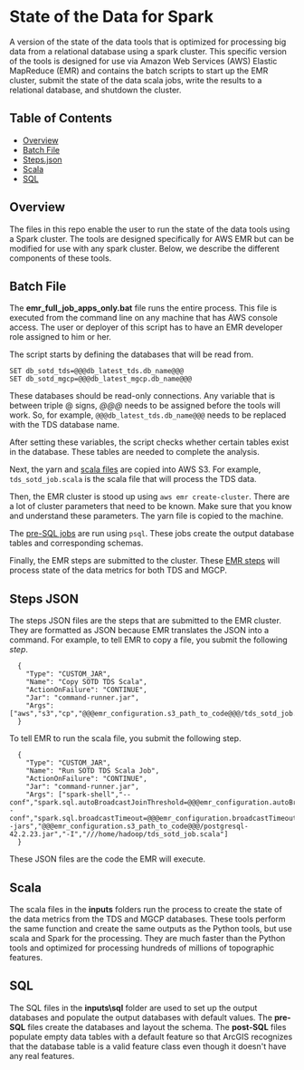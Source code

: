 # State of the Data for Spark
A version of the state of the data tools
that is optimized for processing big data from a relational database using a 
spark cluster. This specific version of the tools is designed for use via 
Amazon Web Services (AWS) Elastic MapReduce (EMR) and contains the batch 
scripts to start up the EMR cluster, submit the state of the data scala 
jobs, write the results to a relational database, and shutdown the cluster.

## Table of Contents

* [Overview](#overview)
* [Batch File](#batch-file)
* [Steps.json](#steps-json)
* [Scala](#scala)
* [SQL](#sql)

## Overview
The files in this repo enable the user to run the 
state of the data tools using a Spark cluster. The tools are 
designed specifically for AWS EMR but can be modified
for use with any spark cluster. Below, we describe the 
different components of these tools.

## Batch File
The **emr_full_job_apps_only.bat** file runs the entire process.
This file is executed from the command line on any 
machine that has AWS console access. The user or deployer of 
this script has to have an EMR developer role assigned to him 
or her. 

The script starts by defining the databases that will be read from. 
```
SET db_sotd_tds=@@@db_latest_tds.db_name@@@
SET db_sotd_mgcp=@@@db_latest_mgcp.db_name@@@
```
These databases should be read-only connections. Any 
variable that is between triple @ signs, *@@@* needs to be assigned 
before the tools will work. So, for example, ```@@@db_latest_tds.db_name@@@```
needs to be replaced with the TDS database name.

After setting these variables, the script checks whether certain
tables exist in the database. These tables are needed to complete 
the analysis.

Next, the yarn and [scala files](#scala) are copied into AWS S3. For example, 
```tds_sotd_job.scala``` is the scala file that will process the 
TDS data.

Then, the EMR cluster is stood up using ```aws emr create-cluster```.
There are a lot of cluster parameters that need to be known. Make sure
that you know and understand these parameters. The yarn file is copied 
to the machine.

The [pre-SQL jobs](#sql) are run using ```psql```. These jobs create the 
output database tables and corresponding schemas.

Finally, the EMR steps are submitted to the cluster. These [EMR steps](#steps.json) 
will process state of the data metrics for both TDS and MGCP.

## Steps JSON
The steps JSON files are the steps that are submitted to the EMR cluster.
They are formatted as JSON because EMR translates the JSON into a command.
For example, to tell EMR to copy a file, you submit the following *step*.
```
  {
    "Type": "CUSTOM_JAR",
    "Name": "Copy SOTD TDS Scala",
    "ActionOnFailure": "CONTINUE",
    "Jar": "command-runner.jar",
    "Args": ["aws","s3","cp","@@@emr_configuration.s3_path_to_code@@@/tds_sotd_job.scala","///home/hadoop/tds_sotd_job.scala"]
  }
```
To tell EMR to run the scala file, you submit the following step.
```
  {
    "Type": "CUSTOM_JAR",
    "Name": "Run SOTD TDS Scala Job",
    "ActionOnFailure": "CONTINUE",
    "Jar": "command-runner.jar",
    "Args": ["spark-shell","--conf","spark.sql.autoBroadcastJoinThreshold=@@@emr_configuration.autoBroadcastJoinThreshold@@@","--conf","spark.sql.broadcastTimeout=@@@emr_configuration.broadcastTimeout@@@","--jars","@@@emr_configuration.s3_path_to_code@@@/postgresql-42.2.23.jar","-I","///home/hadoop/tds_sotd_job.scala"]
  }
```
These JSON files are the code the EMR will execute. 

## Scala
The scala files in the **inputs** folders run the process to 
create the state of the data metrics from the TDS and MGCP databases.
These tools perform the same function and create the same outputs as the 
Python tools, but use scala and Spark for the processing. They are
much faster than the Python tools and optimized for processing hundreds 
of millions of topographic features.

## SQL
The SQL files in the **inputs\sql** folder are used to set up the 
output databases and populate the output databases with default values.
The **pre-SQL** files create the databases and layout the schema. The
**post-SQL** files populate empty data tables with a default feature
so that ArcGIS recognizes that the database table is a valid 
feature class even though it doesn't have any real features.